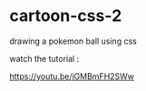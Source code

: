 # cartoon-css-2

drawing a pokemon ball using css

watch the tutorial :

https://youtu.be/jGMBmFH2SWw